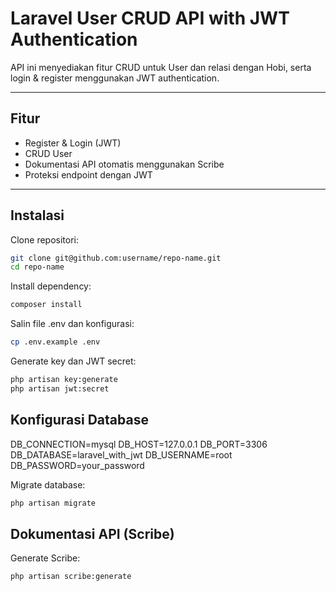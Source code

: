 # Laravel User CRUD API with JWT Authentication

API ini menyediakan fitur CRUD untuk User dan relasi dengan Hobi, serta login & register menggunakan JWT authentication.

---

## Fitur

- Register & Login (JWT)
- CRUD User
- Dokumentasi API otomatis menggunakan Scribe
- Proteksi endpoint dengan JWT

---


## Instalasi

Clone repositori:

```bash
git clone git@github.com:username/repo-name.git
cd repo-name
```

Install dependency:

```bash
composer install
```

Salin file .env dan konfigurasi:

```bash
cp .env.example .env
```

Generate key dan JWT secret:

```bash
php artisan key:generate
php artisan jwt:secret
```

## Konfigurasi Database

DB_CONNECTION=mysql
DB_HOST=127.0.0.1
DB_PORT=3306
DB_DATABASE=laravel_with_jwt
DB_USERNAME=root
DB_PASSWORD=your_password

Migrate database:

```bash
php artisan migrate
```

## Dokumentasi API (Scribe)

Generate Scribe:

```bash
php artisan scribe:generate
```
